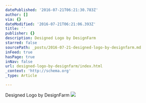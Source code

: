 ```yaml
---
datePublished: '2016-07-21T06:21:30.783Z'
author: []
via: {}
dateModified: '2016-07-21T06:21:06.393Z'
title: ''
publisher: {}
description: Designed Logo by DesignFarm
starred: false
sourcePath: _posts/2016-07-21-designed-logo-by-designfarm.md
inFeed: true
hasPage: true
inNav: false
url: designed-logo-by-designfarm/index.html
_context: 'http://schema.org'
_type: Article

---
```

Designed Logo by DesignFarm
![](https://the-grid-user-content.s3-us-west-2.amazonaws.com/51918e96-98ea-410e-861f-b9a56c17d83a.png)
